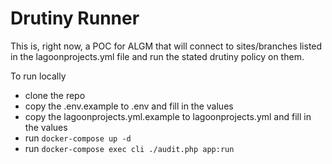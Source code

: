 # Drutiny Runner

This is, right now, a POC for ALGM that will connect to sites/branches listed in the lagoonprojects.yml file and run the stated drutiny policy on them.

To run locally
- clone the repo
- copy the .env.example to .env and fill in the values
- copy the lagoonprojects.yml.example to lagoonprojects.yml and fill in the values
- run `docker-compose up -d`
- run `docker-compose exec cli ./audit.php app:run`